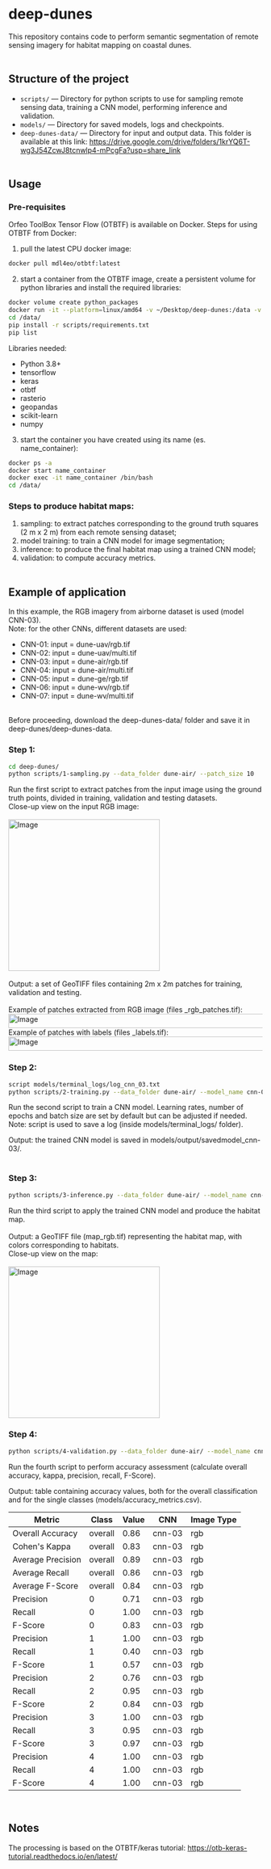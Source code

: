 # deep-dunes

This repository contains code to perform semantic segmentation of remote sensing imagery for habitat mapping on coastal dunes.
<br><br>

## Structure of the project

- `scripts/` — Directory for python scripts to use for sampling remote sensing data, training a CNN model, performing inference and validation.
- `models/` — Directory for saved models, logs and checkpoints.
- `deep-dunes-data/` — Directory for input and output data. This folder is available at this link: https://drive.google.com/drive/folders/1krYQ6T-wg3J54ZcwJ8tcnwlp4-mPcgFa?usp=share_link 
<br><br>
## Usage
### Pre-requisites
Orfeo ToolBox Tensor Flow (OTBTF) is available on Docker. 
Steps for using OTBTF from Docker:
1) pull the latest CPU docker image:
```bash
docker pull mdl4eo/otbtf:latest
```

2) start a container from the OTBTF image, create a persistent volume for python libraries and install the required libraries:
```bash
docker volume create python_packages
docker run -it --platform=linux/amd64 -v ~/Desktop/deep-dunes:/data -v python_packages:/Users/emilpaf/Library/Python/3.9/lib/python/site-packages mdl4eo/otbtf:latest /bin/bash
cd /data/
pip install -r scripts/requirements.txt
pip list
```
Libraries needed:
- Python 3.8+
- tensorflow
- keras
- otbtf
- rasterio
- geopandas
- scikit-learn
- numpy

3) start the container you have created using its name (es. name_container):
```bash
docker ps -a
docker start name_container
docker exec -it name_container /bin/bash
cd /data/
```
   
### Steps to produce habitat maps:
1) sampling: to extract patches corresponding to the ground truth squares (2 m x 2 m) from each remote sensing dataset;
2) model training: to train a CNN model for image segmentation;
3) inference: to produce the final habitat map using a trained CNN model;
4) validation: to compute accuracy metrics.
<br><br>
  
## Example of application
In this example, the RGB imagery from airborne dataset is used (model CNN-03).  
Note: for the other CNNs, different datasets are used:  
- CNN-01: input = dune-uav/rgb.tif  
- CNN-02: input = dune-uav/multi.tif  
- CNN-03: input = dune-air/rgb.tif  
- CNN-04: input = dune-air/multi.tif  
- CNN-05: input = dune-ge/rgb.tif  
- CNN-06: input = dune-wv/rgb.tif  
- CNN-07: input = dune-wv/multi.tif
<br>
Before proceeding, download the deep-dunes-data/ folder and save it in deep-dunes/deep-dunes-data.
  
### Step 1:  
```bash
cd deep-dunes/
python scripts/1-sampling.py --data_folder dune-air/ --patch_size 10
```
Run the first script to extract patches from the input image using the ground truth points, divided in training, validation and testing datasets.  
Close-up view on the input RGB image:  
<br>
<img width="300" height="300" alt="Image" src="https://github.com/user-attachments/assets/c734c658-06a6-43da-9d6a-06f0055a78b0" />  
<br>
Output: a set of GeoTIFF files containing 2m x 2m patches for training, validation and testing.  
<br>
Example of patches extracted from RGB image (files _rgb_patches.tif):
<img width="1663" height="28" alt="Image" src="https://github.com/user-attachments/assets/8500e6ac-e925-427b-b17c-a6b088a9dc64" />
Example of patches with labels (files _labels.tif):
<img width="1663" height="28" alt="Image" src="https://github.com/user-attachments/assets/19e6c3b5-71c4-4857-9066-9143cba05485" />
<br>
### Step 2:  
```bash
script models/terminal_logs/log_cnn_03.txt
python scripts/2-training.py --data_folder dune-air/ --model_name cnn-03 --img_type rgb --class_nb 5
```
Run the second script to train a CNN model. Learning rates, number of epochs and batch size are set by default but can be adjusted if needed.  
Note: script is used to save a log (inside models/terminal_logs/ folder).  
  
Output: the trained CNN model is saved in models/output/savedmodel_cnn-03/.  
<br>
### Step 3:  
```bash
python scripts/3-inference.py --data_folder dune-air/ --model_name cnn-03 --img_type rgb
```
Run the third script to apply the trained CNN model and produce the habitat map.  
<br>
Output: a GeoTIFF file (map_rgb.tif) representing the habitat map, with colors corresponding to habitats.  
Close-up view on the map:  
<br>
<img width="300" height="300" alt="Image" src="https://github.com/user-attachments/assets/468ef8e6-6598-4379-ad28-7e5b204f68fc" />
<br>
### Step 4:  
```bash
python scripts/4-validation.py --data_folder dune-air/ --model_name cnn-03 --img_type rgb
```
Run the fourth script to perform accuracy assessment (calculate overall accuracy, kappa, precision, recall, F-Score).  
    
Output: table containing accuracy values, both for the overall classification and for the single classes (models/accuracy_metrics.csv).   
  
| Metric              | Class   | Value | CNN    | Image Type |
|---------------------|---------|-------|--------|------------|
| Overall Accuracy    | overall | 0.86  | cnn-03 | rgb        |
| Cohen's Kappa       | overall | 0.83  | cnn-03 | rgb        |
| Average Precision   | overall | 0.89  | cnn-03 | rgb        |
| Average Recall      | overall | 0.86  | cnn-03 | rgb        |
| Average F-Score     | overall | 0.84  | cnn-03 | rgb        |
| Precision           | 0       | 0.71  | cnn-03 | rgb        |
| Recall              | 0       | 1.00  | cnn-03 | rgb        |
| F-Score             | 0       | 0.83  | cnn-03 | rgb        |
| Precision           | 1       | 1.00  | cnn-03 | rgb        |
| Recall              | 1       | 0.40  | cnn-03 | rgb        |
| F-Score             | 1       | 0.57  | cnn-03 | rgb        |
| Precision           | 2       | 0.76  | cnn-03 | rgb        |
| Recall              | 2       | 0.95  | cnn-03 | rgb        |
| F-Score             | 2       | 0.84  | cnn-03 | rgb        |
| Precision           | 3       | 1.00  | cnn-03 | rgb        |
| Recall              | 3       | 0.95  | cnn-03 | rgb        |
| F-Score             | 3       | 0.97  | cnn-03 | rgb        |
| Precision           | 4       | 1.00  | cnn-03 | rgb        |
| Recall              | 4       | 1.00  | cnn-03 | rgb        |
| F-Score             | 4       | 1.00  | cnn-03 | rgb        |
<br>
  
## Notes
The processing is based on the OTBTF/keras tutorial: https://otb-keras-tutorial.readthedocs.io/en/latest/ 



